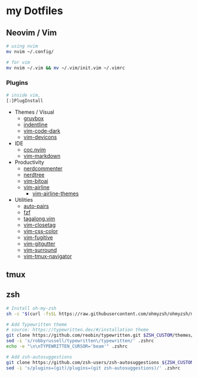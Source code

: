 # my Dotfiles

## Neovim / Vim

```sh
# using nvim
mv nvim ~/.config/

# for vim
mv nvim ~/.vim && mv ~/.vim/init.vim ~/.vimrc
```

### Plugins

```sh
# inside vim,
[:]PlugInstall
```

- Themes / Visual
  - [gruvbox](https://github.com/morhetz/gruvbox)
  - [indentline](https://github.com/yggdroot/indentline)
  - [vim-code-dark](https://github.com/tomasiser/vim-code-dark)
  - [vim-devicons](https://github.com/ryanoasis/vim-devicons)
- IDE
  - [coc.nvim](https://github.com/neoclide/coc.nvim)
  - [vim-markdown](https://github.com/preservim/vim-markdown)
- Productivity
  - [nerdcommenter](https://github.com/preservim/nerdcommenter)
  - [nerdtree](https://github.com/preservim/nerdtree)
  - [vim-bitoai](https://github.com/zhenyangze/vim-bitoai)
  - [vim-airline](https://github.com/vim-airline/vim-airline)
    - [vim-airline-themes](https://github.com/vim-airline/vim-airline-themes)
- Utilities
  - [auto-pairs](https://github.com/jiangmiao/auto-pairs)
  - [fzf](https://github.com/junegunn/fzf)
  - [tagalong.vim](https://github.com/AndrewRadev/tagalong.vim)
  - [vim-closetag](https://github.com/alvan/vim-closetag)
  - [vim-css-color](https://github.com/ap/vim-css-color)
  - [vim-fugitive](https://github.com/tpope/vim-fugitive)
  - [vim-gitgutter](https://github.com/airblade/vim-gitgutter)
  - [vim-surround](https://github.com/tpope/vim-surround)
  - [vim-tmux-navigator](https://github.com/christoomey/vim-tmux-navigator)

## tmux

## zsh

```sh
# Install oh-my-zsh
sh -c "$(curl -fsSL https://raw.githubusercontent.com/ohmyzsh/ohmyzsh/master/tools/install.sh)"

# Add Typewritten theme
# source: https://typewritten.dev/#/installation theme
git clone https://github.com/reobin/typewritten.git $ZSH_CUSTOM/themes/typewritten
sed -i 's/robbyrussell/typewritten\/typewritten/' .zshrc
echo -e "\n\nTYPEWRITTEN_CURSOR='beam'" .zshrc

# Add zsh-autosuggestions
git clone https://github.com/zsh-users/zsh-autosuggestions ${ZSH_CUSTOM:-~/.oh-my-zsh/custom}/plugins/zsh-autosuggestions
sed -i 's/plugins=(git)/plugins=(git zsh-autosuggestions)/' .zshrc
```
